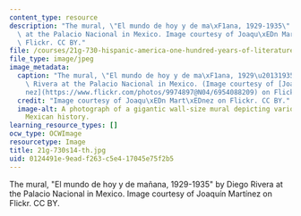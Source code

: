 ```yaml
---
content_type: resource
description: "The mural, \"El mundo de hoy y de ma\xF1ana, 1929-1935\" by Diego Rivera\
  \ at the Palacio Nacional in Mexico. Image courtesy of Joaqu\xEDn Mart\xEDnez on\
  \ Flickr. CC BY."
file: /courses/21g-730-hispanic-america-one-hundred-years-of-literature-and-film-spring-2014/0124491e9eadf263c5e417045e75f2b5_21g-730s14-th.jpg
file_type: image/jpeg
image_metadata:
  caption: "The mural, \"El mundo de hoy y de ma\xF1ana, 1929\u20131935\" by Diego\
    \ Rivera at the Palacio Nacional in Mexico. (Image courtesy of [Joaqu\xEDn Mart\xED\
    nez](https://www.flickr.com/photos/9974897@N04/6954088209) on Flickr. CC BY.)"
  credit: "Image courtesy of Joaqu\xEDn Mart\xEDnez on Flickr. CC BY."
  image-alt: A photograph of a gigantic wall-size mural depicting various scenes representing
    Mexican history.
learning_resource_types: []
ocw_type: OCWImage
resourcetype: Image
title: 21g-730s14-th.jpg
uid: 0124491e-9ead-f263-c5e4-17045e75f2b5
---
```

The mural, "El mundo de hoy y de mañana, 1929-1935" by Diego Rivera at the Palacio Nacional in Mexico. Image courtesy of Joaquín Martínez on Flickr. CC BY.

